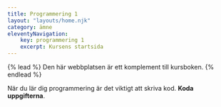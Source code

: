 ```yaml
---
title: Programmering 1
layout: "layouts/home.njk"
category: ämne
eleventyNavigation:
    key: programmering 1
    excerpt: Kursens startsida
---
```

{% lead %}
Den här webbplatsen är ett komplement till kursboken.
{% endlead %}

När du lär dig programmering är det viktigt att skriva kod. **Koda uppgifterna**. 